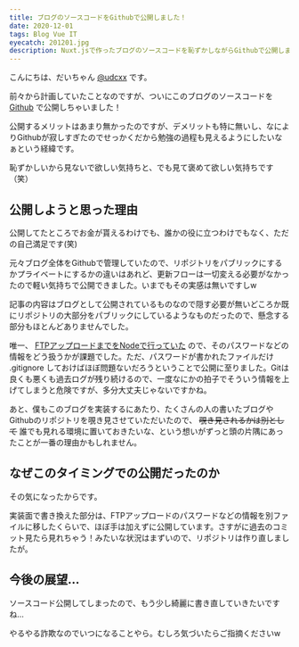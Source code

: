 ```yaml
---
title: ブログのソースコードをGithubで公開しました！
date: 2020-12-01
tags: Blog Vue IT
eyecatch: 201201.jpg
description: Nuxt.jsで作ったブログのソースコードを恥ずかしながらGithubで公開しました！
---
```


こんにちは、だいちゃん [@udcxx](https://twitter.com/udc_xx) です。

前々から計画していたことなのですが、ついにこのブログのソースコードを [Github](https://github.com/udcxx/blog-udcxx-me) で公開しちゃいました！

公開するメリットはあまり無かったのですが、デメリットも特に無いし、なによりGithubが寂しすぎたのでせっかくだから勉強の過程も見えるようにしたいなぁという経緯です。

恥ずかしいから見ないで欲しい気持ちと、でも見て褒めて欲しい気持ちです（笑）

## 公開しようと思った理由

公開してたところでお金が貰えるわけでも、誰かの役に立つわけでもなく、ただの自己満足です(笑)

元々ブログ全体をGithubで管理していたので、リポジトリをパブリックにするかプライベートにするかの違いはあれど、更新フローは一切変える必要がなかったので軽い気持ちで公開できました。いまでもその実感は無いですしw

記事の内容はブログとして公開されているものなので隠す必要が無いどころか既にリポジトリの大部分をパブリックにしているようなものだったので、懸念する部分もほとんどありませんでした。

唯一、 [FTPアップロードまでをNodeで行っていた](https://blog.udcxx.me/article/200409/husky-ftp-upload/) ので、そのパスワードなどの情報をどう扱うかが課題でした。ただ、パスワードが書かれたファイルだけ .gitignore しておけばほぼ問題ないだろうということで公開に至りました。Gitは良くも悪くも過去ログが残り続けるので、一度なにかの拍子でそういう情報を上げてしまうと危険ですが、多分大丈夫じゃないですかね。

あと、僕もこのブログを実装するにあたり、たくさんの人の書いたブログやGithubのリポジトリを覗き見させていただいたので、 ~~覗き見されるかは別として~~ 誰でも見れる環境に置いておきたいな、という想いがずっと頭の片隅にあったことが一番の理由かもしれません。


## なぜこのタイミングでの公開だったのか

その気になったからです。

実装面で書き換えた部分は、FTPアップロードのパスワードなどの情報を別ファイルに移したくらいで、ほぼ手は加えずに公開しています。さすがに過去のコミット見たら見れちゃう！みたいな状況はまずいので、リポジトリは作り直しましたが。


## 今後の展望...

ソースコード公開してしまったので、もう少し綺麗に書き直していきたいですね...

やるやる詐欺なのでいつになることやら。むしろ気づいたらご指摘くださいw
